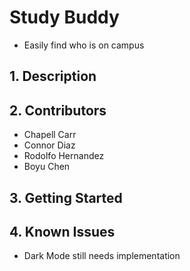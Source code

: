 # **Study Buddy**
- Easily find who is on campus

## **1. Description**

## **2. Contributors**
- Chapell Carr
- Connor Diaz
- Rodolfo Hernandez
- Boyu Chen
## **3. Getting Started**

## **4. Known Issues**
- Dark Mode still needs implementation